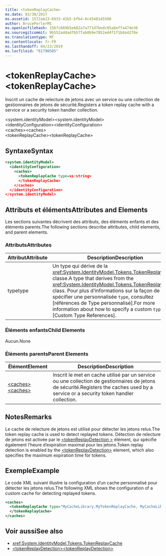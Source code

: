 ```yaml
---
title: <tokenReplayCache>
ms.date: 03/30/2017
ms.assetid: 1572ab23-6933-41b5-bfb4-0c4548145500
author: BrucePerlerMS
ms.openlocfilehash: 1567c669b5e682a7a771d7bedc95a8effa474e36
ms.sourcegitcommit: 9b552addadfb57fab0b9e7852ed4f1f1b8a42f8e
ms.translationtype: MT
ms.contentlocale: fr-FR
ms.lasthandoff: 04/23/2019
ms.locfileid: "61790505"
---
```

# <a name="tokenreplaycache"></a><span data-ttu-id="29c33-101">\<tokenReplayCache></span><span class="sxs-lookup"><span data-stu-id="29c33-101">\<tokenReplayCache></span></span>
<span data-ttu-id="29c33-102">Inscrit un cache de relecture de jetons avec un service ou une collection de gestionnaires de jetons de sécurité.</span><span class="sxs-lookup"><span data-stu-id="29c33-102">Registers a token replay cache with a service or a security token handler collection.</span></span>  
  
 <span data-ttu-id="29c33-103">\<system.identityModel></span><span class="sxs-lookup"><span data-stu-id="29c33-103">\<system.identityModel></span></span>  
<span data-ttu-id="29c33-104">\<identityConfiguration></span><span class="sxs-lookup"><span data-stu-id="29c33-104">\<identityConfiguration></span></span>  
<span data-ttu-id="29c33-105">\<caches></span><span class="sxs-lookup"><span data-stu-id="29c33-105">\<caches></span></span>  
<span data-ttu-id="29c33-106">\<tokenReplayCache></span><span class="sxs-lookup"><span data-stu-id="29c33-106">\<tokenReplayCache></span></span>  
  
## <a name="syntax"></a><span data-ttu-id="29c33-107">Syntaxe</span><span class="sxs-lookup"><span data-stu-id="29c33-107">Syntax</span></span>  
  
```xml  
<system.identityModel>  
  <identityConfiguration>  
    <caches>  
      <tokenReplayCache type=xs:string>  
      </tokenReplayCache>  
    </caches>  
  </identityConfiguration>  
</system.identityModel>  
```  
  
## <a name="attributes-and-elements"></a><span data-ttu-id="29c33-108">Attributs et éléments</span><span class="sxs-lookup"><span data-stu-id="29c33-108">Attributes and Elements</span></span>  
 <span data-ttu-id="29c33-109">Les sections suivantes décrivent des attributs, des éléments enfants et des éléments parents.</span><span class="sxs-lookup"><span data-stu-id="29c33-109">The following sections describe attributes, child elements, and parent elements.</span></span>  
  
### <a name="attributes"></a><span data-ttu-id="29c33-110">Attributs</span><span class="sxs-lookup"><span data-stu-id="29c33-110">Attributes</span></span>  
  
|<span data-ttu-id="29c33-111">Attribut</span><span class="sxs-lookup"><span data-stu-id="29c33-111">Attribute</span></span>|<span data-ttu-id="29c33-112">Description</span><span class="sxs-lookup"><span data-stu-id="29c33-112">Description</span></span>|  
|---------------|-----------------|  
|<span data-ttu-id="29c33-113">type</span><span class="sxs-lookup"><span data-stu-id="29c33-113">type</span></span>|<span data-ttu-id="29c33-114">Un type qui dérive de la <xref:System.IdentityModel.Tokens.TokenReplayCache> classe.</span><span class="sxs-lookup"><span data-stu-id="29c33-114">A type that derives from the <xref:System.IdentityModel.Tokens.TokenReplayCache> class.</span></span> <span data-ttu-id="29c33-115">Pour plus d’informations sur la façon de spécifier une personnalisée `type`, consultez [références de Type personnalisé].</span><span class="sxs-lookup"><span data-stu-id="29c33-115">For more information about how to specify a custom `type`, see [Custom Type References].</span></span>
  
### <a name="child-elements"></a><span data-ttu-id="29c33-116">Éléments enfants</span><span class="sxs-lookup"><span data-stu-id="29c33-116">Child Elements</span></span>  
 <span data-ttu-id="29c33-117">Aucun.</span><span class="sxs-lookup"><span data-stu-id="29c33-117">None</span></span>  
  
### <a name="parent-elements"></a><span data-ttu-id="29c33-118">Éléments parents</span><span class="sxs-lookup"><span data-stu-id="29c33-118">Parent Elements</span></span>  
  
|<span data-ttu-id="29c33-119">Élément</span><span class="sxs-lookup"><span data-stu-id="29c33-119">Element</span></span>|<span data-ttu-id="29c33-120">Description</span><span class="sxs-lookup"><span data-stu-id="29c33-120">Description</span></span>|  
|-------------|-----------------|  
|[<span data-ttu-id="29c33-121">\<caches></span><span class="sxs-lookup"><span data-stu-id="29c33-121">\<caches></span></span>](../../../../../docs/framework/configure-apps/file-schema/windows-identity-foundation/caches.md)|<span data-ttu-id="29c33-122">Inscrit le met en cache utilisé par un service ou une collection de gestionnaires de jetons de sécurité.</span><span class="sxs-lookup"><span data-stu-id="29c33-122">Registers the caches used by a service or a security token handler collection.</span></span>|  
  
## <a name="remarks"></a><span data-ttu-id="29c33-123">Notes</span><span class="sxs-lookup"><span data-stu-id="29c33-123">Remarks</span></span>  
 <span data-ttu-id="29c33-124">Le cache de relecture de jetons est utilisé pour détecter les jetons relus.</span><span class="sxs-lookup"><span data-stu-id="29c33-124">The token replay cache is used to detect replayed tokens.</span></span> <span data-ttu-id="29c33-125">Détection de relecture de jetons est activée par le [ \<tokenReplayDetection >](../../../../../docs/framework/configure-apps/file-schema/windows-identity-foundation/tokenreplaydetection.md) élément, qui spécifie également l’heure d’expiration maximal pour les jetons.</span><span class="sxs-lookup"><span data-stu-id="29c33-125">Token replay detection is enabled by the [\<tokenReplayDetection>](../../../../../docs/framework/configure-apps/file-schema/windows-identity-foundation/tokenreplaydetection.md) element, which also specifies the maximum expiration time for tokens.</span></span>  
  
## <a name="example"></a><span data-ttu-id="29c33-126">Exemple</span><span class="sxs-lookup"><span data-stu-id="29c33-126">Example</span></span>  
 <span data-ttu-id="29c33-127">Le code XML suivant illustre la configuration d’un cache personnalisé pour détecter les jetons relus.</span><span class="sxs-lookup"><span data-stu-id="29c33-127">The following XML shows the configuration of a custom cache for detecting replayed tokens.</span></span>  
  
```xml  
<caches>  
  <tokenReplayCache type="MyCacheLibrary.MyTokenReplayCache, MyCacheLibrary">  
  </tokenReplayCache>  
</caches>  
```  
  
## <a name="see-also"></a><span data-ttu-id="29c33-128">Voir aussi</span><span class="sxs-lookup"><span data-stu-id="29c33-128">See also</span></span>

- <xref:System.IdentityModel.Tokens.TokenReplayCache>
- [<span data-ttu-id="29c33-129">\<tokenReplayDetection></span><span class="sxs-lookup"><span data-stu-id="29c33-129">\<tokenReplayDetection></span></span>](../../../../../docs/framework/configure-apps/file-schema/windows-identity-foundation/tokenreplaydetection.md)
